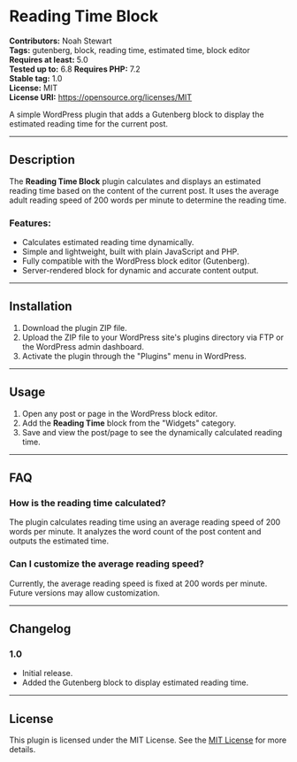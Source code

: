 # Reading Time Block

**Contributors:** Noah Stewart  
**Tags:** gutenberg, block, reading time, estimated time, block editor  
**Requires at least:** 5.0  
**Tested up to:** 6.8
**Requires PHP:** 7.2  
**Stable tag:** 1.0  
**License:** MIT  
**License URI:** https://opensource.org/licenses/MIT  

A simple WordPress plugin that adds a Gutenberg block to display the estimated reading time for the current post.

---

## Description

The **Reading Time Block** plugin calculates and displays an estimated reading time based on the content of the current post. It uses the average adult reading speed of 200 words per minute to determine the reading time.

### Features:
- Calculates estimated reading time dynamically.
- Simple and lightweight, built with plain JavaScript and PHP.
- Fully compatible with the WordPress block editor (Gutenberg).
- Server-rendered block for dynamic and accurate content output.

---

## Installation

1. Download the plugin ZIP file.
2. Upload the ZIP file to your WordPress site's plugins directory via FTP or the WordPress admin dashboard.
3. Activate the plugin through the "Plugins" menu in WordPress.

---

## Usage

1. Open any post or page in the WordPress block editor.
2. Add the **Reading Time** block from the "Widgets" category.
3. Save and view the post/page to see the dynamically calculated reading time.

---

## FAQ

### **How is the reading time calculated?**
The plugin calculates reading time using an average reading speed of 200 words per minute. It analyzes the word count of the post content and outputs the estimated time.

### **Can I customize the average reading speed?**
Currently, the average reading speed is fixed at 200 words per minute. Future versions may allow customization.

---

## Changelog

### 1.0
- Initial release.
- Added the Gutenberg block to display estimated reading time.

---

## License

This plugin is licensed under the MIT License. See the [MIT License](https://opensource.org/licenses/MIT) for more details.
